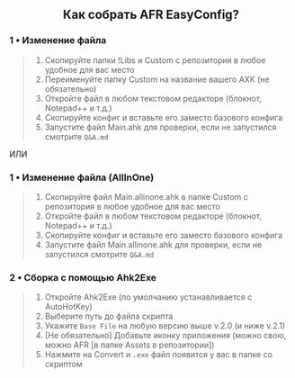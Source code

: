 <h2 align="center">
Как собрать AFR EasyConfig?
</h2>


### 1 • Изменение файла
> 1. Скопируйте папки !Libs и Custom с репозитория в любое удобное для вас место
> 2. Переименуйте папку Custom на название вашего АХК (не обязательно)
> 3. Откройте файл в любом текстовом редакторе (блокнот, Notepad++ и т.д.)
> 4. Скопируйте конфиг и вставьте его заместо базового конфига
> 5. Запустите файл Main.ahk для проверки, если не запустился смотрите `Q&A.md`

ИЛИ

### 1 • Изменение файла (AllInOne)
> 1. Скопируйте файл Main.allinone.ahk в папке Custom с репозитория в любое удобное для вас место
> 3. Откройте файл в любом текстовом редакторе (блокнот, Notepad++ и т.д.)
> 4. Скопируйте конфиг и вставьте его заместо базового конфига
> 5. Запустите файл Main.allinone.ahk для проверки, если не запустился смотрите `Q&A.md`

### 2 • Сборка с помощью Ahk2Exe
> 1. Откройте Ahk2Exe (по умолчанию устанавливается с AutoHotKey)
> 2. Выберите путь до файла скрипта
> 3. Укажите `Base File` на любую версию выше v.2.0 (и ниже v.2.1)
> 4. [Не обязательно] Добавьте иконку приложения (можно свою, можно AFR [в папке Assets в репозитории])
> 5. Нажмите на Convert и `.exe` файл появится у вас в папке со скриптом